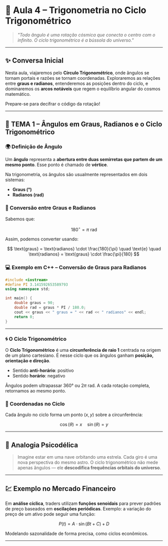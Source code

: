 # 🌌 Aula 4 – Trigonometria no Ciclo Trigonométrico

> *"Todo ângulo é uma rotação cósmica que conecta o centro com o infinito. O ciclo trigonométrico é a bússola do universo."*

---

## ✨ Conversa Inicial

Nesta aula, viajaremos pelo **Círculo Trigonométrico**, onde ângulos se tornam portais e razões se tornam coordenadas. Exploraremos as relações entre **graus e radianos**, entenderemos as posições dentro do ciclo, e dominaremos os **arcos notáveis** que regem o equilíbrio angular do cosmos matemático.

Prepare-se para decifrar o código da rotação!

---

## 🧭 TEMA 1 – Ângulos em Graus, Radianos e o Ciclo Trigonométrico

### 🌍 Definição de Ângulo

Um **ângulo** representa a **abertura entre duas semirretas que partem de um mesmo ponto**. Esse ponto é chamado de **vértice**.

Na trigonometria, os ângulos são usualmente representados em dois sistemas:

* **Graus (°)**
* **Radianos (rad)**

### 🔄 Conversão entre Graus e Radianos

Sabemos que:

$$
180^\circ = \pi \text{ rad}
$$

Assim, podemos converter usando:

$$
\text{graus} = \text{radianos} \cdot \frac{180}{\pi} \quad \text{e} \quad \text{radianos} = \text{graus} \cdot \frac{\pi}{180}
$$

### 💻 Exemplo em C++ – Conversão de Graus para Radianos

```cpp
#include <iostream>
#define PI 3.141592653589793
using namespace std;

int main() {
    double graus = 90;
    double rad = graus * PI / 180.0;
    cout << graus << " graus = " << rad << " radianos" << endl;
    return 0;
}
```

---

### 🌀 O Ciclo Trigonométrico

O **Ciclo Trigonométrico** é uma **circunferência de raio 1** centrada na origem de um plano cartesiano. É nesse ciclo que os ângulos ganham **posição, orientação e direção**.

* Sentido **anti-horário**: positivo
* Sentido **horário**: negativo

Ângulos podem ultrapassar 360° ou $2\pi$ rad. A cada rotação completa, retornamos ao mesmo ponto.

### 📐 Coordenadas no Ciclo

Cada ângulo no ciclo forma um ponto $(x, y)$ sobre a circunferência:

$$
\cos(\theta) = x \quad \sin(\theta) = y
$$

---

## 💫 Analogia Psicodélica

> Imagine estar em uma nave orbitando uma estrela. Cada giro é uma nova perspectiva do mesmo astro. O ciclo trigonométrico não mede apenas ângulos — ele **descodifica frequências orbitais do universo**.

---

## 💹 Exemplo no Mercado Financeiro

Em **análise cíclica**, traders utilizam **funções senoidais** para prever padrões de preço baseados em **oscilações periódicas**.
Exemplo: a variação do preço de um ativo pode seguir uma função:

$$
P(t) = A \cdot \sin(Bt + C) + D
$$

Modelando sazonalidade de forma precisa, como ciclos econômicos.

---
